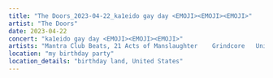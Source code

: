 ```yaml
---
title: "The Doors_2023-04-22_ka1eido gay day <EMOJI>️<EMOJI><EMOJI>"
artist: "The Doors"
date: 2023-04-22
concert: "ka1eido gay day <EMOJI>️<EMOJI><EMOJI>"
artists: "Mantra Club Beats, 21 Acts of Manslaughter	Grindcore	United States, Buckshot, ABBA, 9 Foot Super SoldierCrossoverHardcore, 12 Gauge Rampage, 324	Grindcore	Japan"
location: "my birthday party"
location_details: "birthday land, United States"
---
```

